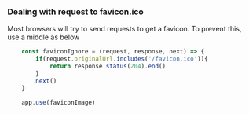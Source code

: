 ### Dealing with request to favicon.ico
Most browsers will try to send requests to get a favicon. To prevent this, use a middle as below
```js
    const faviconIgnore = (request, response, next) => {
        if(request.originalUrl.includes('/favicon.ico')){
            return response.status(204).end()
        }
        next()
    }

    app.use(faviconImage)
```